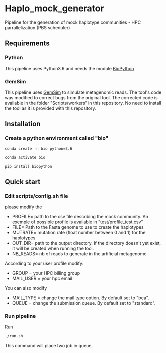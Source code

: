 # Haplo_mock_generator
Pipeline for the generation of mock haplotype communities - HPC parrallelization (PBS scheduler)


## Requirements

### Python
This pipeline uses Python3.6 and needs the module [BioPython](https://biopython.org/)
### GemSim
This pipeline uses [GemSim](https://bmcgenomics.biomedcentral.com/articles/10.1186/1471-2164-13-74) to simulate metagenomic reads. The tool's code was modified to correct bugs from the original tool. The corrected code is available in the folder "Scripts/workers" in this repository. No need to install the tool as it is provided with this repository.

## Installation

### Create a python environment called "bio"
 ```bash
 conda create -n bio python=3.6
 
 conda activate bio
 
 pip install biopython
 
```

## Quick start

### Edit scripts/config.sh file

please modify the
  - PROFILE= path to the csv file describing the mock community. An exemple of possible profile is available in "test/profile_test.csv"
  - FILE= Path to the Fasta genome to use to create the haplotypes
  - MUTRATE= mutation rate (float number between 0 and 1) for the haplotypes
  - OUT_DIR= path to the output directory. If the directory doesn't yet exist, it will be created when running the tool.
  - NB_READS= nb of reads to generate in the artificial metagenome
  
According to your user profile modify:
  - GROUP = your HPC billing group
  - MAIL_USER = your hpc email

You can also modify

  - MAIL_TYPE = change the mail type option. By default set to "bea".
  - QUEUE = change the submission queue. By default set to "standard".
  
  ### Run pipeline
  
  Run 
  ```bash
  ./run.sh
  ```
  This command will place two job in queue.
